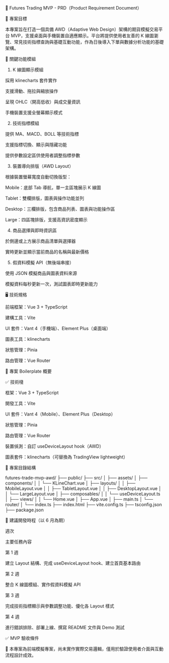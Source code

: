 📝 Futures Trading MVP - PRD（Product Requirement Document）

🎯 專案目標

本專案旨在打造一個具備 AWD（Adaptive Web Design）架構的期貨模擬交易平台 MVP，支援桌面與手機裝置自適應顯示。平台將提供使用者友善的 K 線圖瀏覽、常見技術指標查詢與基礎互動功能，作為日後導入下單與數據分析功能的基礎架構。

📌 關鍵功能模組

1. K 線圖顯示模組

採用 klinecharts 套件實作

支援滑動、拖拉與縮放操作

呈現 OHLC（開高低收）與成交量資訊

手機裝置支援全螢幕顯示模式

2. 技術指標模組

提供 MA、MACD、BOLL 等技術指標

支援指標切換、顯示與隱藏功能

提供參數設定區供使用者調整指標參數

3. 裝置導向排版（AWD Layout）

根據裝置螢幕寬度自動切換版型：

Mobile：底部 Tab 導航，單一主區塊展示 K 線圖

Tablet：雙欄排版，圖表與操作功能並列

Desktop：三欄排版，包含商品列表、圖表與功能操作區

Large：四區塊排版，支援高資訊密度顯示

4. 商品選擇與即時資訊區

於側邊或上方展示商品清單與選擇器

實時更新並顯示當前商品的名稱與最新價格

5. 假資料模擬 API（無後端串接）

使用 JSON 模擬商品與圖表資料來源

模擬資料每秒更新一次，測試圖表即時更新能力

🖥️ 技術規格

前端框架：Vue 3 + TypeScript

建構工具：Vite

UI 套件：Vant 4（手機端）、Element Plus（桌面端）

圖表工具：klinecharts

狀態管理：Pinia

路由管理：Vue Router

🔧 專案 Boilerplate 概要

✅ 技術棧

框架：Vue 3 + TypeScript

開發工具：Vite

UI 套件：Vant 4（Mobile）、Element Plus（Desktop）

狀態管理：Pinia

路由管理：Vue Router

裝置偵測：自訂 useDeviceLayout hook（AWD）

圖表套件：klinecharts（可替換為 TradingView lightweight）

📁 專案目錄結構

futures-trade-mvp-awd/
├── public/
├── src/
│   ├── assets/
│   ├── components/
│   │   └── KLineChart.vue
│   ├── layouts/
│   │   ├── MobileLayout.vue
│   │   ├── TabletLayout.vue
│   │   ├── DesktopLayout.vue
│   │   └── LargeLayout.vue
│   ├── composables/
│   │   └── useDeviceLayout.ts
│   ├── views/
│   │   └── Home.vue
│   ├── App.vue
│   ├── main.ts
│   └── router/
│       └── index.ts
├── index.html
├── vite.config.ts
├── tsconfig.json
├── package.json

📅 建議開發時程（以 6 月為期）

週次

主要任務內容

第 1 週

建立 Layout 結構、完成 useDeviceLayout hook、建立首頁基本路由

第 2 週

整合 K 線圖模組、實作假資料模擬 API

第 3 週

完成技術指標顯示與參數調整功能、優化各 Layout 樣式

第 4 週

進行錯誤排除、部署上線、撰寫 README 文件與 Demo 測試

✅ MVP 驗收條件



📌 本專案為前端模擬專案，尚未實作實際交易邏輯，僅用於驗證使用者介面與互動流程設計成效。
